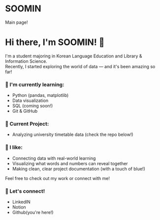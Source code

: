 # SOOMIN
Main page! 

# Hi there, I'm SOOMIN! 👋

I'm a student majoring in Korean Language Education and Library & Information Science.  
Recently, I started exploring the world of data — and it's been amazing so far!

### 🌱 I'm currently learning:
- Python (pandas, matplotlib)
- Data visualization
- SQL (coming soon!)
- Git & GitHub

### 📌 Current Project:
- Analyzing university timetable data (check the repo below!)

### 📝 I like:
- Connecting data with real-world learning
- Visualizing what words and numbers can reveal together
- Making clean, clear project documentation (with a touch of blue!)

Feel free to check out my work or connect with me!

### 📮 Let's connect!
- LinkedIN
- Notion
- Github(you're here!)
